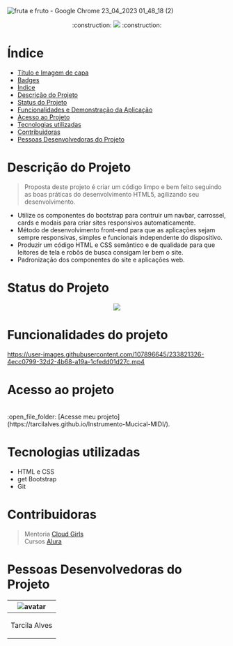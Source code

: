 


![fruta e fruto - Google Chrome 23_04_2023 01_48_18 (2)](https://user-images.githubusercontent.com/107896645/233820476-d6a4843a-af6b-4f92-aace-c8e866f74afb.png)


<p align="center">  :construction: <img src="https://img.shields.io/badge/<STATUS>- Em contrução -<COLOR>"> :construction: </p>



# Índice

* [Título e Imagem de capa](#Título-e-Imagem-de-capa)
* [Badges](#badges)
* [Índice](#índice)
* [Descrição do Projeto](#descrição-do-projeto)
* [Status do Projeto](#status-do-Projeto)
* [Funcionalidades e Demonstração da Aplicação](#funcionalidades-e-demonstração-da-aplicação)
* [Acesso ao Projeto](#acesso-ao-projeto)
* [Tecnologias utilizadas](#tecnologias-utilizadas)
* [Contribuidoras](#contribuidoras)
* [Pessoas Desenvolvedoras do Projeto](#pessoas-desenvolvedoras)

# Descrição do Projeto


> Proposta deste projeto é criar um código limpo e bem feito seguindo as boas práticas do desenvolvimento HTML5, agilizando seu desenvolvimento. 
- Utilize os componentes do bootstrap para contruir um navbar, carrossel, cards e modais para criar sites responsivos automaticamente.
- Método de desenvolvimento front-end para que as aplicações sejam sempre responsivas, simples e funcionais independente do dispositivo.
- Produzir um código HTML e CSS semântico e de qualidade para que leitores de tela e robôs de busca consigam ler bem o site.
- Padronização dos componentes do site e aplicações web.

# Status do Projeto
<p align="center ">
<img src="https://img.shields.io/badge/<STATUS>- Em construção -<COLOR>"> 
</p>

# Funcionalidades do projeto




https://user-images.githubusercontent.com/107896645/233821326-4ecc0799-32d2-4b68-a19a-1cfedd01d27c.mp4


# Acesso ao projeto

<br>
:open_file_folder: [Acesse meu projeto](https://tarcilalves.github.io/Instrumento-Mucical-MIDI/).


# Tecnologias utilizadas

- HTML e CSS
- get Bootstrap
- Git

# Contribuidoras

> Mentoria [Cloud Girls](https://www.cloudgirls.com.br)<br>
> Cursos [Alura](https://cursos.alura.com.br/)


# Pessoas Desenvolvedoras do Projeto

| ![avatar](https://user-images.githubusercontent.com/107896645/233757777-b221b5ef-c2db-4613-a8bf-88b5db11ec16.png)  |
| ------------- |
| <p align="center">Tarcila Alves</p> | 
